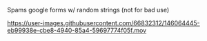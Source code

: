 Spams google forms w/ random strings (not for bad use)


https://user-images.githubusercontent.com/66832312/146064445-eb99938e-cbe8-4940-85a4-59697774f05f.mov

